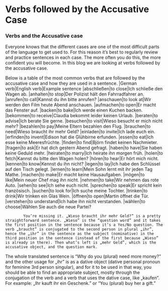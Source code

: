 # Verbs followed by the Accusative Case

[](http://www.jabbalab.com/blog/wp-content/uploads/2011/03/accusative.jpg)

### Verbs and the Accusative case

Everyone knows that the different cases are one of the most difficult parts of the language to get used to. For this reason it’s best to regularly review and practice sentences in each case. The more often you do this, the more confident you will become. In this blog we are looking at verbs followed by the accusative case. 

Below is a table of the most common verbs that are followed by the accusative case and how they are used in a sentence.
|German verb|English verb|Example sentence
|abschließen|to close|Ich schließe den Wagen ab.
|anhalten|to stop|Der Polizist hält den Fahrradfahrer an.
|anrufen|to call|Kannst du ihn bitte anrufen?
|anschauen|to look at|Wir werden den Film heute Abend anschauen.
|aufmachen|to open|Er macht das Fenster auf.
|backen|to bake|Ich werde einen Kuchen backen.
|bekommen|to receive|Claudia bekommt leider keinen Urlaub.
|beraten|to advise|Ich berate Sie gerne.
|besuchen|to visit|Wieso besucht er mich nicht mehr?
|bezahlen|to pay|Meine Eltern bezahlen den Flug.
|brauchen|to need|Wieso braucht ihr mehr Geld?
|einladen|to invite|Ich lade euch ein.
|erfinden|to invent|Edison hat die Glühbirne erfunden.
|essen|to eat|Ich esse keine Meeresfrüchte.
|finden|to find|Björn findet keinen Nachmieter.
|fragen|to ask|Er hat dich gestern Abend gefragt.
|haben|to have|Sie haben keine Geduld mehr.
|heiraten|to marry|Ich heirate ihn morgen früh.
|holen|to fetch|Kannst du bitte den Wagen holen?
|hören|to hear|Er hört mich nicht.
|kennen|to know|Kennst du ihn nicht?
|legen|to lay|Ich habe den Schlüssel auf den Tisch gelegt.
|lernen|to learn|Mein Sohn lernt mit ihr jeden Tag Mathe.
|machen|to make|Er macht keine Hausaufgaben.
|mögen|to like|Mein neuer Chef mag ihn nicht.
|nehmen|to take|Wir nehmen das rote Auto.
|sehen|to see|Ich sehe euch nicht.
|sprechen|to speak|Er spricht kein französisch.
|suchen|to look for|Ich suche meine Tochter.
|trinken|to drink|Wir trinken ein Glas Wein.
|öffnen|to open|Martin öffnet die Tür.
|verstehen|to understand|Ich habe ihn nicht verstanden.
|wählen|to choose|Wählen Sie auch die neue Partei?

                    


        
        
            You’re missing it. „Wieso braucht ihr mehr Geld?” is a pretty straightforward sentence. „Wieso” is the “question word” and it takes the first position in the sentence because it’s a Yes/No question. The verb „braucht” is conjugated to the second person in plural „ihr”, hence the „ihr” in the sentence as the subject (nominative) in the third position in the sentence (instead of the first because „Wieso” is already in there). Then what’s left is „mehr Geld”, which is the accusative object, and the question mark. 
The whole translated sentence is “Why do you (plural) need more money?” and the other usage for „ihr” is as a dative object (dative personal pronoun for feminine 3rd person singular), and for it to be used in that way, you should be able to find an appropriate subject, mostly through the conjugation of the verb and a verb that uses the dative case, like „kaufen”. For example: „Ihr kauft ihr ein Geschenk.” or “You (plural) buy her a gift.”

        

    
